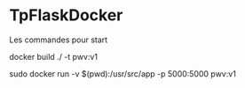 # TpFlaskDocker


Les commandes pour start 

docker build ./ -t pwv:v1

sudo docker run -v $(pwd):/usr/src/app -p 5000:5000 pwv:v1

